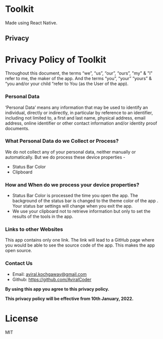 # Toolkit

Made using React Native.

## Privacy

# Privacy Policy of Toolkit

Throughout this document, the terms “we”, “us”, “our”, “ours”, "my" & "I" refer to me, the maker of the app. And the terms “you”, “your” “yours” & “you and/or your child “refer to You (as the User of the app).

### Personal Data

‘Personal Data’ means any information that may be used to identify an individual, directly or indirectly, in particular by reference to an identifier, including not limited to, a first and last name, physical address, email address, online identifier or other contact information and/or identity proof documents.

### What Personal Data do we Collect or Process?

We do not collect any of your personal data, neither manually or automatically. But we do process these device properties -

-   Status Bar Color
-   Clipboard

### How and When do we process your device properties?

-   Status Bar Color is processed the time you open the app. The background of the status bar is changed to the theme color of the app . Your status bar settings will change when you exit the app.
-   We use your clipboard not to retrieve information but only to set the results of the tools in the app.

### Links to other Websites

This app contains only one link. The link will lead to a GitHub page where you would be able to see the source code of the app. This makes the app open source.

### Contact Us

-   Email: aviral.kochgaway@gmail.com
-   Github: https://github.com/AviralCoder

**By using this app you agree to this privacy policy.**

**This privacy policy will be effective from 10th January, 2022.**

# License

MIT
